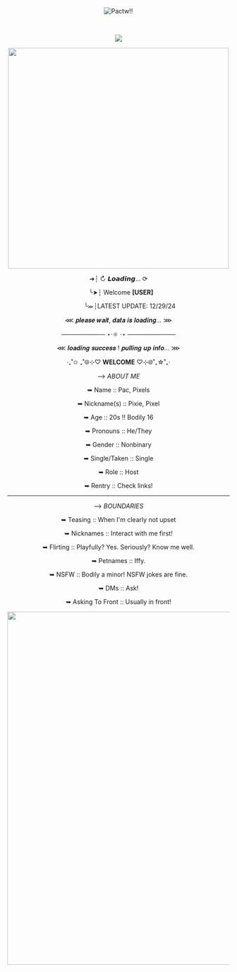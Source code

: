 <div align="center">

<img src="https://fontmeme.com/permalink/241230/6b9c0fe2d4f5823079cac66bfd34a50c.png" alt="Pactw!!">

‎ ‎ ‎ ‎ ‎ ‎ 

![](https://komarev.com/ghpvc/?username=ArcadeicTW&style=for-the-badge&base=0)
 
<img src="https://64.media.tumblr.com/95ba42674f85782684de0c09537ff2e9/3fc3c9bdd97c098f-df/s1280x1920/8a765886766bd82e10e0eafd6c971d6130b3e0c6.pnj" alt=" "  width=500>

➜┆ ↻ 𝙇𝙤𝙖𝙙𝙞𝙣𝙜... ⟳

  ‎ ‎ ‎ ╰➤┆ Welcome **[USER]**

  ‎ ‎ ‎ ‎ ‎ ‎ ‎ ‎ ‎ ‎ ‎ ‎ ‎ ╰⪼┆LATEST UPDATE: 12/29/24

⋘ 𝒑𝒍𝒆𝒂𝒔𝒆 𝒘𝒂𝒊𝒕, 𝒅𝒂𝒕𝒂 𝒊𝒔 𝒍𝒐𝒂𝒅𝒊𝒏𝒈... ⋙

────────── ⋆⋅⚛︎ ⋅⋆ ───────────

⋘ 𝒍𝒐𝒂𝒅𝒊𝒏𝒈 𝒔𝒖𝒄𝒄𝒆𝒔𝒔 ! 𝒑𝒖𝒍𝒍𝒊𝒏𝒈 𝒖𝒑 𝒊𝒏𝒇𝒐... ⋙

‧₊˚✩ ₊˚🌐⊹♡ **WELCOME** ♡⊹🌐˚₊☆˚₊‧

--> *ABOUT ME*

➥ Name :: Pac, Pixels

➥ Nickname(s) :: Pixie, Pixel

➥ Age :: 20s !! Bodily 16

➥ Pronouns :: He/They

➥ Gender :: Nonbinary

➥ Single/Taken :: Single

➥ Role :: Host

➥ Rentry :: Check links!

---
--> *BOUNDARIES*

➥ Teasing :: When I'm clearly not upset

➥ Nicknames :: Interact with me first!

➥ Flirting :: Playfully? Yes. Seriously? Know me well.

➥ Petnames :: Iffy.

➥ NSFW :: Bodily a minor! NSFW jokes are fine.

➥ DMs :: Ask!

➥ Asking To Front :: Usually in front!

<img src="https://i.imghippo.com/files/ConS9780AA.png" alt=" "  width=800>

</div>
